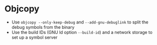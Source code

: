 # Objcopy
* Use `objcopy --only-keep-debug` and `--add-gnu-debuglink` to split the debug symbols from the binary
* Use the build IDs (GNU ld option `--build-id`) and a network storage to set up a symbol server
